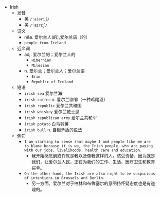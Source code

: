 - Irish
  - 发音
    - 英 `/'aiəriʃ/`
    - 美 `/ˈaɪrɪʃ/`
  - 词义
    - n&a. 爱尔兰人(的),爱尔兰语（的）
    - `people from Ireland`
  - 近义词
    - adj. 爱尔兰的；爱尔兰人的
      - `Hibernian`
      - `Milesian`
    - n. 爱尔兰；爱尔兰人；爱尔兰语
      - `Erin`
      - `Republic of Ireland`
  - 短语
    - `irish sea` 爱尔兰海 
    - `irish coffee` n. 爱尔兰咖啡（一种鸡尾酒） 
    - `irish republic` 爱尔兰共和国 
    - `irish whiskey` 爱尔兰威士忌 
    - `irish republican army` 爱尔兰共和军 
    - `irish potato` 白马铃薯 
    - `irish bull` n. 自相矛盾的说法 
  - 例句
    - `I am starting to sense that maybe I and people like me are to blame because it is we, the Irish people, who are paying with our jobs, livelihoods, health care and education.`
      - 我开始感觉到或许就是我以及像我这样的人，该受责备，因为就是我们，让爱尔兰人民，正在为我们的工作、生活、医疗卫生和教育买单。
    - `On the other hand, the Irish are also right to be suspicious of intentions in Brussels and Berlin.`
      - 另一方面，爱尔兰对于柏林和布鲁塞尔的意图持怀疑态度也是有道理的。

